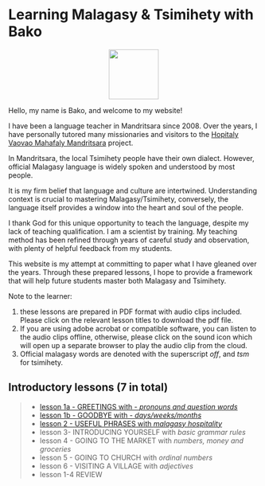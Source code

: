 # Learning Malagasy & Tsimihety with Bako

<p align="center">
  <img width="100" height="100" src="https://mandritsara.github.io/bako/bako%20avatar.png">
</p>

Hello, my name is Bako, and welcome to my website! 

I have been a language teacher in Mandritsara since 2008. Over the years, I have personally tutored many missionaries and visitors to the [Hopitaly Vaovao Mahafaly Mandritsara](https://www.mandritsara.org.uk/) project.

In Mandritsara, the local Tsimihety people have their own dialect. However, official Malagasy language is widely spoken and understood by most people. 

It is my firm belief that language and culture are intertwined. Understanding context is crucial to mastering Malagasy/Tsimihety, conversely, the language itself provides a window into the heart and soul of the people. 

I thank God for this unique opportunity to teach the language, despite my lack of teaching qualification. I am a scientist by training. My teaching method has been refined through years of careful study and observation, with plenty of helpful feedback from my students.

This website is my attempt at committing to paper what I have gleaned over the years. Through these prepared lessons, I hope to provide a framework that will help future students master both Malagasy and Tsimihety. 

Note to the learner: 
>
1. these lessons are prepared in PDF format with audio clips included. Please click on the relevant lesson titles to download the pdf file. 
2. If you are using adobe acrobat or compatible software, you can listen to the audio clips offline, otherwise, please click on the sound icon which will open up a separate browser to play the audio clip from the cloud. 
3. Official malagasy words are denoted with the superscript *off*, and *tsm* for tsimihety. 

## Introductory lessons (7 in total)

> - [lesson 1a - GREETINGS with - *pronouns and question words*](https://mandritsara.github.io/bako/introduction/introlesson1agreetings.pdf) 
> - [lesson 1b - GOODBYE with - *days/weeks/months*](https://mandritsara.github.io/bako/introduction/introlesson1bgoodbye.pdf) 
> - [lesson 2 - USEFUL PHRASES with *malagasy hospitality*](https://mandritsara.github.io/bako/introduction/introlesson2usefulphrases.pdf)
> - lesson 3- INTRODUCING YOURSELF with *basic grammar rules*
> - lesson 4 - GOING TO THE MARKET with *numbers, money and groceries*
> - lesson 5 - GOING TO CHURCH with *ordinal numbers*
> - lesson 6 - VISITING A VILLAGE with *adjectives*
> - lesson 1-4 REVIEW




